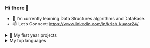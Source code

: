 ### Hi there 👋

- 🌱 I’m currently learning Data Structures algorithms and DataBase.
- 📫 Let's Connect: https://www.linkedin.com/in/krish-kumar24/


<details>
<summary> 🔭 My first year projects </summary>
      
     1. Budget Manager (Using C++ and OOP)
     2. Travel Planner (Using React Native ,Express,Node.js and MongoDB)
     3. sorting- visualizer (using html,css,React.js,Chart.js,Javascript)
    
</details>

<details>
<summary>My top languages</summary>


| Rank | Languages |
|-----:|-----------|
|     1| C++       |
|     2| HTML      |
|     3| CSS       |
|     4| SQL       |            
|     5| Javascript|

</details>
